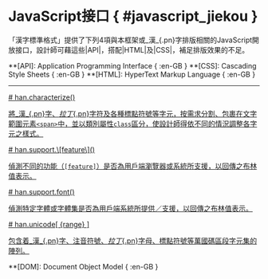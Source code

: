 
JavaScript接口 { #javascript_jiekou }
====

「漢字標準格式」提供了下列4項與本框架或_漢_{.pn}字排版相關的JavaScript開放接口，設計師可藉這些|API|，搭配|HTML|及|CSS|，補足排版效果的不足。

**[API]: Application Programming Interface { :en-GB }
**[CSS]: Cascading Style Sheets { :en-GB }
**[HTML]: HyperText Markup Language { :en-GB }

---


<div class="api">

<a href="api/javascript_jiekou-han.characterize">
<article markdown="1">
# han.characterize()

將_漢_{.pn}字、_拉丁_{.pn}字符及各種標點符號等字元，按需求分割、包裹在文字範圍元素`<span>`中，並以類別屬性`class`區分，使設計師得依不同的情況調整各字元之樣式。
</article>
</a>


<!--
<a href="api/javascript_jiekou-han.convert">
<article markdown="1">
# han.convert()

將原始|HTML|代碼轉換成可完整支援樣式集`han.css`的代碼，適用於|DOM|更動後，新加入的元素或文字範圍。
</article>
</a>
-->



<a href="api/javascript_jiekou-han.support.feature">
<article markdown="1">
# han.support.\[feature\]()

偵測不同的功能（`[feature]`）是否為用戶端瀏覽器或系統所支援，以回傳之布林值表示。
</article>
</a>



<a href="api/javascript_jiekou-han.support.font">
<article markdown="1">
# han.support.font()

偵測特定字體或字體集是否為用戶端系統所提供／支援，以回傳之布林值表示。
</article>
</a>



<a href="api/javascript_jiekou-han.unicode">
<article markdown="1">
# han.unicode[ {range} ]

包含着_漢_{.pn}字、注音符號、_拉丁_{.pn}字母、標點符號等萬國碼區段字元集的陣列。
</article>
</a>

</div>

**[DOM]: Document Object Model { :en-GB }










